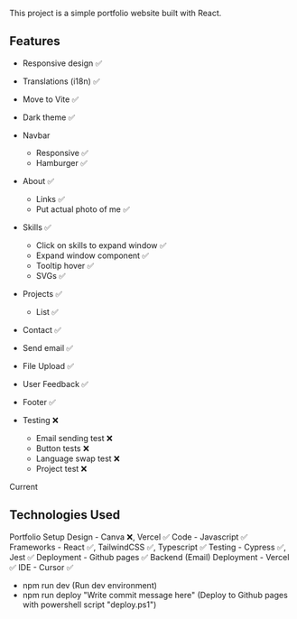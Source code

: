 This project is a simple portfolio website built with React.

## Features

- Responsive design ✅
- Translations (i18n) ✅
- Move to Vite ✅
- Dark theme ✅

- Navbar
  - Responsive ✅
  - Hamburger ✅
- About ✅
  - Links ✅
  - Put actual photo of me ✅
- Skills ✅
  - Click on skills to expand window ✅
  - Expand window component ✅
  - Tooltip hover ✅
  - SVGs ✅
- Projects ✅
  - List ✅
- Contact ✅
 - Send email ✅
 - File Upload ✅
 - User Feedback ✅
- Footer ✅
- Testing ❌
  - Email sending test ❌
  - Button tests ❌
  - Language swap test ❌
  - Project test ❌

Current

## Technologies Used

Portfolio Setup
Design - Canva ❌, Vercel ✅
Code - Javascript ✅
Frameworks - React ✅, TailwindCSS ✅, Typescript ✅
Testing - Cypress ✅, Jest ✅
Deployment - Github pages ✅ 
Backend (Email) Deployment - Vercel ✅
IDE - Cursor ✅

- npm run dev (Run dev environment)
- npm run deploy "Write commit message here" (Deploy to Github pages with powershell script "deploy.ps1")
